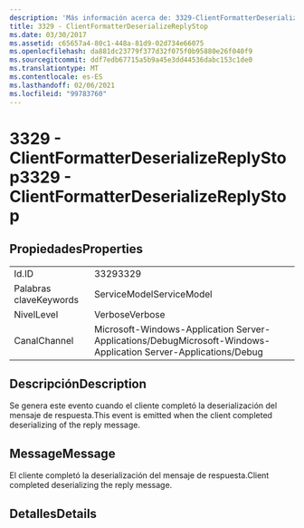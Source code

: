 ```yaml
---
description: 'Más información acerca de: 3329-ClientFormatterDeserializeReplyStop'
title: 3329 - ClientFormatterDeserializeReplyStop
ms.date: 03/30/2017
ms.assetid: c65657a4-80c1-448a-81d9-02d734e66075
ms.openlocfilehash: da881dc23779f377d32f075f0b95880e26f040f9
ms.sourcegitcommit: ddf7edb67715a5b9a45e3dd44536dabc153c1de0
ms.translationtype: MT
ms.contentlocale: es-ES
ms.lasthandoff: 02/06/2021
ms.locfileid: "99783760"
---
```

# <a name="3329---clientformatterdeserializereplystop"></a><span data-ttu-id="84ceb-103">3329 - ClientFormatterDeserializeReplyStop</span><span class="sxs-lookup"><span data-stu-id="84ceb-103">3329 - ClientFormatterDeserializeReplyStop</span></span>

## <a name="properties"></a><span data-ttu-id="84ceb-104">Propiedades</span><span class="sxs-lookup"><span data-stu-id="84ceb-104">Properties</span></span>  
  
|||  
|-|-|  
|<span data-ttu-id="84ceb-105">Id.</span><span class="sxs-lookup"><span data-stu-id="84ceb-105">ID</span></span>|<span data-ttu-id="84ceb-106">3329</span><span class="sxs-lookup"><span data-stu-id="84ceb-106">3329</span></span>|  
|<span data-ttu-id="84ceb-107">Palabras clave</span><span class="sxs-lookup"><span data-stu-id="84ceb-107">Keywords</span></span>|<span data-ttu-id="84ceb-108">ServiceModel</span><span class="sxs-lookup"><span data-stu-id="84ceb-108">ServiceModel</span></span>|  
|<span data-ttu-id="84ceb-109">Nivel</span><span class="sxs-lookup"><span data-stu-id="84ceb-109">Level</span></span>|<span data-ttu-id="84ceb-110">Verbose</span><span class="sxs-lookup"><span data-stu-id="84ceb-110">Verbose</span></span>|  
|<span data-ttu-id="84ceb-111">Canal</span><span class="sxs-lookup"><span data-stu-id="84ceb-111">Channel</span></span>|<span data-ttu-id="84ceb-112">Microsoft-Windows-Application Server-Applications/Debug</span><span class="sxs-lookup"><span data-stu-id="84ceb-112">Microsoft-Windows-Application Server-Applications/Debug</span></span>|  
  
## <a name="description"></a><span data-ttu-id="84ceb-113">Descripción</span><span class="sxs-lookup"><span data-stu-id="84ceb-113">Description</span></span>  

 <span data-ttu-id="84ceb-114">Se genera este evento cuando el cliente completó la deserialización del mensaje de respuesta.</span><span class="sxs-lookup"><span data-stu-id="84ceb-114">This event is emitted when the client completed deserializing of the reply message.</span></span>  
  
## <a name="message"></a><span data-ttu-id="84ceb-115">Message</span><span class="sxs-lookup"><span data-stu-id="84ceb-115">Message</span></span>  

 <span data-ttu-id="84ceb-116">El cliente completó la deserialización del mensaje de respuesta.</span><span class="sxs-lookup"><span data-stu-id="84ceb-116">Client completed deserializing the reply message.</span></span>  
  
## <a name="details"></a><span data-ttu-id="84ceb-117">Detalles</span><span class="sxs-lookup"><span data-stu-id="84ceb-117">Details</span></span>
